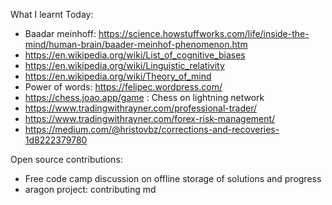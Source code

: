  What I learnt Today:
 - Baadar meinhoff: https://science.howstuffworks.com/life/inside-the-mind/human-brain/baader-meinhof-phenomenon.htm
 - https://en.wikipedia.org/wiki/List_of_cognitive_biases
- https://en.wikipedia.org/wiki/Linguistic_relativity
- https://en.wikipedia.org/wiki/Theory_of_mind
- Power of words: https://felipec.wordpress.com/
- https://chess.joao.app/game : Chess on lightning network
- https://www.tradingwithrayner.com/professional-trader/
- https://www.tradingwithrayner.com/forex-risk-management/
- https://medium.com/@hristovbz/corrections-and-recoveries-1d8222379780

Open source contributions: 
- Free code camp discussion on offline storage of solutions and progress
- aragon project: contributing md
